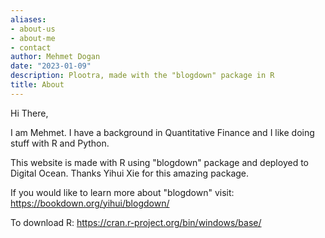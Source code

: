 ```yaml
---
aliases:
- about-us
- about-me
- contact
author: Mehmet Dogan
date: "2023-01-09"
description: Plootra, made with the "blogdown" package in R
title: About
---
```


Hi There, 

I am Mehmet. I have a background in Quantitative Finance and I like doing stuff with R and Python. 

This website is made with R using "blogdown" package and deployed to Digital Ocean. Thanks Yihui Xie for this amazing package. 

If you would like to learn more about "blogdown" visit:
https://bookdown.org/yihui/blogdown/

To download R:
https://cran.r-project.org/bin/windows/base/

